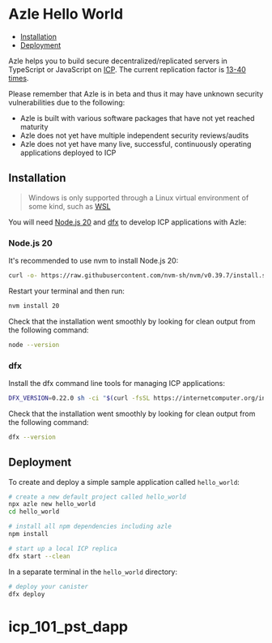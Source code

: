 # Azle Hello World

-   [Installation](#installation)
-   [Deployment](#deployment)

Azle helps you to build secure decentralized/replicated servers in TypeScript or JavaScript on [ICP](https://internetcomputer.org/). The current replication factor is [13-40 times](https://dashboard.internetcomputer.org/subnets).

Please remember that Azle is in beta and thus it may have unknown security vulnerabilities due to the following:

-   Azle is built with various software packages that have not yet reached maturity
-   Azle does not yet have multiple independent security reviews/audits
-   Azle does not yet have many live, successful, continuously operating applications deployed to ICP

## Installation

> Windows is only supported through a Linux virtual environment of some kind, such as [WSL](https://learn.microsoft.com/en-us/windows/wsl/install)

You will need [Node.js 20](#nodejs-20) and [dfx](#dfx) to develop ICP applications with Azle:

### Node.js 20

It's recommended to use nvm to install Node.js 20:

```bash
curl -o- https://raw.githubusercontent.com/nvm-sh/nvm/v0.39.7/install.sh | bash
```

Restart your terminal and then run:

```bash
nvm install 20
```

Check that the installation went smoothly by looking for clean output from the following command:

```bash
node --version
```

### dfx

Install the dfx command line tools for managing ICP applications:

```bash
DFX_VERSION=0.22.0 sh -ci "$(curl -fsSL https://internetcomputer.org/install.sh)"
```

Check that the installation went smoothly by looking for clean output from the following command:

```bash
dfx --version
```

## Deployment

To create and deploy a simple sample application called `hello_world`:

```bash
# create a new default project called hello_world
npx azle new hello_world
cd hello_world
```

```bash
# install all npm dependencies including azle
npm install
```

```bash
# start up a local ICP replica
dfx start --clean
```

In a separate terminal in the `hello_world` directory:

```bash
# deploy your canister
dfx deploy
```
# icp_101_pst_dapp

